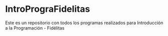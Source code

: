 # IntroPrograFidelitas
Este es un repositorio con todos los programas realizados para Introducción a la Programación - Fidélitas
